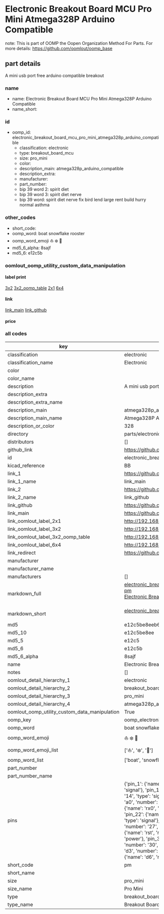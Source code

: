 # Electronic Breakout Board MCU Pro Mini Atmega328P Arduino Compatible  

note: This is part of OOMP the Oopen Organization Method For Parts. For more details: https://github.com/oomlout/oomp_base

##  part details
  



A mini usb port free arduino compatible breakout



### name
* name: Electronic Breakout Board MCU Pro Mini Atmega328P Arduino Compatible
* name_short: 
### id
* oomp_id: electronic_breakout_board_mcu_pro_mini_atmega328p_arduino_compatible
  * classification: electronic
  * type: breakout_board_mcu
  * size: pro_mini
  * color: 
  * description_main: atmega328p_arduino_compatible
  * description_extra: 
  * manufacturer: 
  * part_number: 
  * bip 39 word 2: spirit diet
  * bip 39 word 3: spirit diet nerve
  * bip 39 word: spirit diet nerve fix bird lend large rent build hurry normal asthma

### other_codes
* short_code: 
* oomp_word: boat snowflake rooster
* oomp_word_emoji :boat: :snowflake: :rooster:
* md5_6_alpha: 8sajf
* md5_6: e12c5b






### oomlout_oomp_utility_custom_data_manipulation
#### label print
[3x2](http://192.168.1.245:1112/?label=oomp%208sajf)
[3x2_oomp_table](http://192.168.1.108:1112/?label=oomp%208sajf)
[2x1](http://192.168.1.242:1112/?label=oomp%208sajf)
[6x4](http://192.168.1.55:1112/?label=oomp%208sajf)    

#### link

[link_main](https://github.com/oomlout/oomlout_oomp_version_1_messy/tree/main/parts/electronic_breakout_board_mcu_pro_mini_atmega328p_arduino_compatible) [link_github](https://github.com/oomlout/oomlout_oomp_version_1_messy/tree/main/parts/electronic_breakout_board_mcu_pro_mini_atmega328p_arduino_compatible)                             

#### price







### all codes 
| key | value |  
| --- | --- |  
| classification | electronic |  
| classification_name | Electronic |  
| color |  |  
| color_name |  |  
| description | A mini usb port free arduino compatible breakout |  
| description_extra |  |  
| description_extra_name |  |  
| description_main | atmega328p_arduino_compatible |  
| description_main_name | Atmega328P Arduino Compatible |  
| description_or_color | 328 |  
| directory | parts/electronic_breakout_board_mcu_pro_mini_atmega328p_arduino_compatible |  
| distributors | [] |  
| github_link | https://github.com/oomlout/oomlout_oomp_part_src/tree/main/parts/electronic_breakout_board_mcu_pro_mini_atmega328p_arduino_compatible |  
| id | electronic_breakout_board_mcu_pro_mini_atmega328p_arduino_compatible |  
| kicad_reference | BB |  
| link_1 | https://github.com/oomlout/oomlout_oomp_version_1_messy/tree/main/parts/electronic_breakout_board_mcu_pro_mini_atmega328p_arduino_compatible |  
| link_1_name | link_main |  
| link_2 | https://github.com/oomlout/oomlout_oomp_version_1_messy/tree/main/parts/electronic_breakout_board_mcu_pro_mini_atmega328p_arduino_compatible |  
| link_2_name | link_github |  
| link_github | https://github.com/oomlout/oomlout_oomp_version_1_messy/tree/main/parts/electronic_breakout_board_mcu_pro_mini_atmega328p_arduino_compatible |  
| link_main | https://github.com/oomlout/oomlout_oomp_version_1_messy/tree/main/parts/electronic_breakout_board_mcu_pro_mini_atmega328p_arduino_compatible |  
| link_oomlout_label_2x1 | http://192.168.1.242:1112/?label=oomp%208sajf |  
| link_oomlout_label_3x2 | http://192.168.1.245:1112/?label=oomp%208sajf |  
| link_oomlout_label_3x2_oomp_table | http://192.168.1.108:1112/?label=oomp%208sajf |  
| link_oomlout_label_6x4 | http://192.168.1.55:1112/?label=oomp%208sajf |  
| link_redirect | https://github.com/oomlout/oomlout_oomp_version_1_messy/tree/main/parts/electronic_breakout_board_mcu_pro_mini_atmega328p_arduino_compatible |  
| manufacturer |  |  
| manufacturer_name |  |  
| manufacturers | [] |  
| markdown_full | [electronic_breakout_board_mcu_pro_mini_atmega328p_arduino_compatible](none)<br>[pm](none)<br>[Electronic Breakout Board Mcu Pro Mini Atmega328P Arduino Compatible](none)<br><br> |  
| markdown_short | [electronic_breakout_board_mcu_pro_mini_atmega328p_arduino_compatible](none)<br><br> |  
| md5 | e12c5be8eeb64fa5ff8b458128cf6e90 |  
| md5_10 | e12c5be8ee |  
| md5_5 | e12c5 |  
| md5_6 | e12c5b |  
| md5_6_alpha | 8sajf |  
| name | Electronic Breakout Board MCU Pro Mini Atmega328P Arduino Compatible |  
| notes | [] |  
| oomlout_detail_hierarchy_1 | electronic |  
| oomlout_detail_hierarchy_2 | breakout_board_mcu |  
| oomlout_detail_hierarchy_3 | pro_mini |  
| oomlout_detail_hierarchy_4 | atmega328p_arduino_compatible |  
| oomlout_oomp_utility_custom_data_manipulation | True |  
| oomp_key | oomp_electronic_breakout_board_mcu_pro_mini_atmega328p_arduino_compatible |  
| oomp_word | boat snowflake rooster |  
| oomp_word_emoji | :boat: :snowflake: :rooster: |  
| oomp_word_emoji_list | [':boat:', ':snowflake:', ':rooster:'] |  
| oomp_word_list | ['boat', 'snowflake', 'rooster'] |  
| part_number |  |  
| part_number_name |  |  
| pins | {'pin_1': {'name': 'tx1', 'number': '1', 'type': 'signal'}, 'pin_10': {'name': 'd7', 'number': '10', 'type': 'signal'}, 'pin_11': {'name': 'd8', 'number': '11', 'type': 'signal'}, 'pin_12': {'name': 'd9', 'number': '12', 'type': 'signal'}, 'pin_13': {'name': 'd10', 'number': '13', 'type': 'signal'}, 'pin_14': {'name': 'd11', 'number': '14', 'type': 'signal'}, 'pin_15': {'name': 'd12', 'number': '15', 'type': 'signal'}, 'pin_16': {'name': 'd13', 'number': '16', 'type': 'signal'}, 'pin_17': {'name': 'a0', 'number': '17', 'type': 'power'}, 'pin_18': {'name': 'a1', 'number': '18', 'type': 'signal'}, 'pin_19': {'name': 'a2', 'number': '19', 'type': 'signal'}, 'pin_2': {'name': 'rx0', 'number': '2', 'type': 'signal'}, 'pin_20': {'name': 'a3', 'number': '20', 'type': 'signal'}, 'pin_21': {'name': 'vcc', 'number': '21', 'type': 'signal'}, 'pin_22': {'name': 'rst', 'number': '22', 'type': 'signal'}, 'pin_23': {'name': 'gnd', 'number': '23', 'type': 'signal'}, 'pin_24': {'name': 'vin', 'number': '24', 'type': 'signal'}, 'pin_25': {'name': 'a6', 'number': '25', 'type': 'signal'}, 'pin_26': {'name': 'a7', 'number': '26', 'type': 'signal'}, 'pin_27': {'name': 'a4', 'number': '27', 'type': 'power'}, 'pin_28': {'name': 'a5', 'number': '28', 'type': 'signal'}, 'pin_29': {'name': 'black', 'number': '29', 'type': 'gnd'}, 'pin_3': {'name': 'rst', 'number': '3', 'type': 'signal'}, 'pin_30': {'name': 'gnd', 'number': '30', 'type': 'power'}, 'pin_31': {'name': 'vcc', 'number': '30', 'type': 'power'}, 'pin_32': {'name': 'rx0', 'number': '30', 'type': 'power'}, 'pin_33': {'name': 'tx1', 'number': '30', 'type': 'power'}, 'pin_34': {'name': 'green', 'number': '30', 'type': 'power'}, 'pin_4': {'name': 'gnd', 'number': '4', 'type': 'power'}, 'pin_5': {'name': 'd2', 'number': '5', 'type': 'signal'}, 'pin_6': {'name': 'd3', 'number': '6', 'type': 'signal'}, 'pin_7': {'name': 'd4', 'number': '7', 'type': 'signal'}, 'pin_8': {'name': 'd5', 'number': '8', 'type': 'signal'}, 'pin_9': {'name': 'd6', 'number': '9', 'type': 'signal'}} |  
| short_code | pm |  
| short_name |  |  
| size | pro_mini |  
| size_name | Pro Mini |  
| type | breakout_board_mcu |  
| type_name | Breakout Board MCU |  
